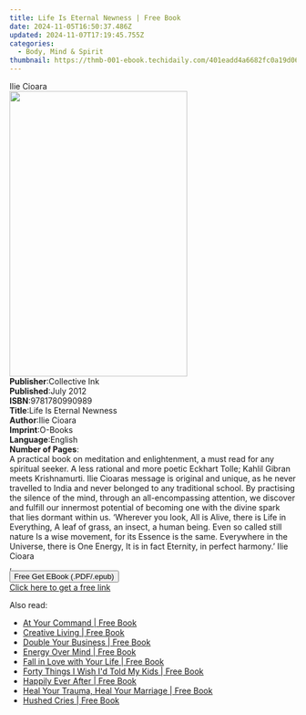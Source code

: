 ```yaml
---
title: Life Is Eternal Newness | Free Book
date: 2024-11-05T16:50:37.486Z
updated: 2024-11-07T17:19:45.755Z
categories:
  - Body, Mind & Spirit
thumbnail: https://thmb-001-ebook.techidaily.com/401eadd4a6682fc0a19d06409c8fcef884a5bbafed8e152b63b0fa647d872b6f.jpg
---
```

<main id="book-container">
  <div class="flex flex-col">
    <div class="book-brief flex-1 py-6 px-4 sm:p-6 md:py-10 md:px-8">
      <!-- brief-->
      <div class="book-brief-main">Ilie Cioara</div>
    </div>
    <div
      class="book-meta-info flex-1 grid gap-4 col-start-1 col-end-3 row-start-1 sm:mb-6 sm:grid-cols-4 lg:gap-6 lg:col-start-2 lg:row-end-6 lg:row-span-6 lg:mb-0"
    >
      <div
        class="book-meta-info-left place-content-center mt-4 p-4 text-sm leading-6 col-start-2 col-span-2 dark:text-slate-400"
      >
        <img
          class="w-full h-500 object-cover rounded-lg sm:h-255 sm:col-span-2 lg:col-span-full"
          src="https://img-001-ebook.techidaily.com/6de9387eb17acecd21ceb61227b3b941284f061bfd8e5ad8a3363ea17b69e6c6.jpg"
          alt=""
          width="312"
          height="500"
        />
      </div>
      <div
        class="book-meta-info-right mt-2 col-start-1 row-start-2 col-span-3 self-center"
      >
        <!-- meta data  -->
        <div class="flex flex-col px-4 md:px-8">
          <div class="flex-1">
            <strong>Publisher</strong>:<span class="px-2">Collective Ink</span>
          </div>
          <div class="flex-1">
            <strong>Published</strong>:<span class="px-2">July 2012</span>
          </div>
          <div class="flex-1">
            <strong>ISBN</strong>:<span class="px-2">9781780990989</span>
          </div>
          <div class="flex-1">
            <strong>Title</strong>:<span class="px-2"
              >Life Is Eternal Newness</span
            >
          </div>
          <div class="flex-1">
            <strong>Author</strong>:<span class="px-2">Ilie Cioara</span>
          </div>
          <div class="flex-1">
            <strong>Imprint</strong>:<span class="px-2">O-Books</span>
          </div>
          <div class="flex-1">
            <strong>Language</strong>:<span class="px-2">English</span>
          </div>
          <div class="flex-1">
            <strong>Number of Pages</strong>:<span class="px-2"></span>
          </div>
        </div>
      </div>
    </div>
    <div class="book-description flex-1 py-6 px-4 sm:p-6 md:py-10 md:px-8">
      <div class="book-description-main">
        <div accordion-content="" id="description">
          A practical book on meditation and enlightenment, a must read for any
          spiritual seeker. A less rational and more poetic Eckhart Tolle;
          Kahlil Gibran meets Krishnamurti. Ilie Cioaras message is original and
          unique, as he never travelled to India and never belonged to any
          traditional school. By practising the silence of the mind, through an
          all-encompassing attention, we discover and fulfill our innermost
          potential of becoming one with the divine spark that lies dormant
          within us. ‘Wherever you look, All is Alive, there is Life in
          Everything, A leaf of grass, an insect, a human being. Even so called
          still nature Is a wise movement, for its Essence is the same.
          Everywhere in the Universe, there is One Energy, It is in fact
          Eternity, in perfect harmony.’ Ilie Cioara<br />, <br />
        </div>
      </div>
    </div>
    <div class="book-excerpts flex-1 py-6 px-4 sm:p-6 md:py-10 md:px-8"></div>
    <div
      class="book-about-author flex-1 py-6 px-4 sm:p-6 md:py-10 md:px-8"
    ></div>
    <div class="book-free-get flex-1 py-6 px-4 sm:p-6 md:py-10 md:px-8">
      <button
        id="btn-free-get"
        class="bg-blue-500 hover:bg-blue-700 text-white font-bold py-2 px-4 rounded"
      >
        Free Get EBook (.PDF/.epub)
      </button>
      <div id="countdown-display" class="px-2 text-lg mt-2"></div>
      <a
        id="free-link"
        class="hidden bg-blue-500 hover:bg-blue-700 text-white font-bold py-2 px-4 rounded"
        href="https://www.ebooks.com/en-us/book/997566/life-is-eternal-newness/ilie-cioara/"
        target="_blank"
        >Click here to get a free link</a
      >
    </div>
    <script>
      let countdownTime = 0;
      let countdownInterval = null;
      document
        .getElementById('btn-free-get')
        .addEventListener('click', startCountdown);
      function startCountdown() {
        countdownTime = new Date().getTime() + 60000 * 3;
        countdownInterval = setInterval(updateCountdown, 1000);
        document.getElementById('btn-free-get').disabled = true;
        document
          .getElementById('btn-free-get')
          .classList.add('bg-gray-500', 'cursor-not-allowed');
      }
      function updateCountdown() {
        let currentTime = new Date().getTime();
        let timeLeft = countdownTime - currentTime;
        let secondsLeft = Math.floor(timeLeft / 1000);
        document.getElementById('countdown-display').innerHTML =
          `Remaining time: ${secondsLeft} seconds.`;
        if (secondsLeft <= 0) {
          clearInterval(countdownInterval);
          document.getElementById('btn-free-get').classList.add('hidden');
          document.getElementById('free-link').classList.remove('hidden');
          document.getElementById('countdown-display').innerHTML = '';
        }
      }
    </script>
  </div>
</main>

<ins class="adsbygoogle"
      style="display:block"
      data-ad-client="ca-pub-7571918770474297"
      data-ad-slot="8358498916"
      data-ad-format="auto"
      data-full-width-responsive="true"></ins>
    

<span class="atpl-alsoreadstyle">Also read:</span>
<div><ul>
<li><a href="https://novels-ebooks.techidaily.com/210192381-9781600379277-at-your-command/"><u>At Your Command | Free Book</u></a></li>
<li><a href="https://novels-ebooks.techidaily.com/210192357-9781600378430-creative-living/"><u>Creative Living | Free Book</u></a></li>
<li><a href="https://novels-ebooks.techidaily.com/210192335-9781683504276-double-your-business/"><u>Double Your Business | Free Book</u></a></li>
<li><a href="https://novels-ebooks.techidaily.com/210192425-9781614483076-energy-over-mind/"><u>Energy Over Mind | Free Book</u></a></li>
<li><a href="https://novels-ebooks.techidaily.com/210192361-9781614482314-fall-in-love-with-your-life/"><u>Fall in Love with Your Life | Free Book</u></a></li>
<li><a href="https://novels-ebooks.techidaily.com/210192462-9781683505624-forty-things-i-wish-id-told-my-kids/"><u>Forty Things I Wish I'd Told My Kids | Free Book</u></a></li>
<li><a href="https://novels-ebooks.techidaily.com/210192483-9781683508298-happily-ever-after/"><u>Happily Ever After | Free Book</u></a></li>
<li><a href="https://novels-ebooks.techidaily.com/210192508-9781642797473-heal-your-trauma-heal-your-marriage/"><u>Heal Your Trauma, Heal Your Marriage | Free Book</u></a></li>
<li><a href="https://novels-ebooks.techidaily.com/210192458-9781683501480-hushed-cries/"><u>Hushed Cries | Free Book</u></a></li>
</ul></div>

